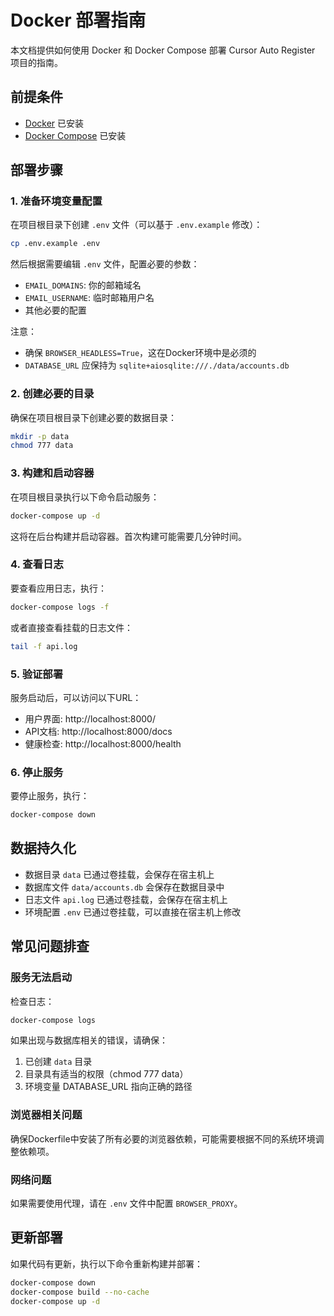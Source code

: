 # Docker 部署指南

本文档提供如何使用 Docker 和 Docker Compose 部署 Cursor Auto Register 项目的指南。

## 前提条件

- [Docker](https://docs.docker.com/get-docker/) 已安装
- [Docker Compose](https://docs.docker.com/compose/install/) 已安装

## 部署步骤

### 1. 准备环境变量配置

在项目根目录下创建 `.env` 文件（可以基于 `.env.example` 修改）：

```bash
cp .env.example .env
```

然后根据需要编辑 `.env` 文件，配置必要的参数：

- `EMAIL_DOMAINS`: 你的邮箱域名
- `EMAIL_USERNAME`: 临时邮箱用户名
- 其他必要的配置

注意：

- 确保 `BROWSER_HEADLESS=True`，这在Docker环境中是必须的
- `DATABASE_URL` 应保持为 `sqlite+aiosqlite:///./data/accounts.db`

### 2. 创建必要的目录

确保在项目根目录下创建必要的数据目录：

```bash
mkdir -p data
chmod 777 data
```

### 3. 构建和启动容器

在项目根目录执行以下命令启动服务：

```bash
docker-compose up -d
```

这将在后台构建并启动容器。首次构建可能需要几分钟时间。

### 4. 查看日志

要查看应用日志，执行：

```bash
docker-compose logs -f
```

或者直接查看挂载的日志文件：

```bash
tail -f api.log
```

### 5. 验证部署

服务启动后，可以访问以下URL：

- 用户界面: http://localhost:8000/
- API文档: http://localhost:8000/docs
- 健康检查: http://localhost:8000/health

### 6. 停止服务

要停止服务，执行：

```bash
docker-compose down
```

## 数据持久化

- 数据目录 `data` 已通过卷挂载，会保存在宿主机上
- 数据库文件 `data/accounts.db` 会保存在数据目录中
- 日志文件 `api.log` 已通过卷挂载，会保存在宿主机上
- 环境配置 `.env` 已通过卷挂载，可以直接在宿主机上修改

## 常见问题排查

### 服务无法启动

检查日志：

```bash
docker-compose logs
```

如果出现与数据库相关的错误，请确保：
1. 已创建 `data` 目录
2. 目录具有适当的权限（chmod 777 data）
3. 环境变量 DATABASE_URL 指向正确的路径

### 浏览器相关问题

确保Dockerfile中安装了所有必要的浏览器依赖，可能需要根据不同的系统环境调整依赖项。

### 网络问题

如果需要使用代理，请在 `.env` 文件中配置 `BROWSER_PROXY`。

## 更新部署

如果代码有更新，执行以下命令重新构建并部署：

```bash
docker-compose down
docker-compose build --no-cache
docker-compose up -d
``` 